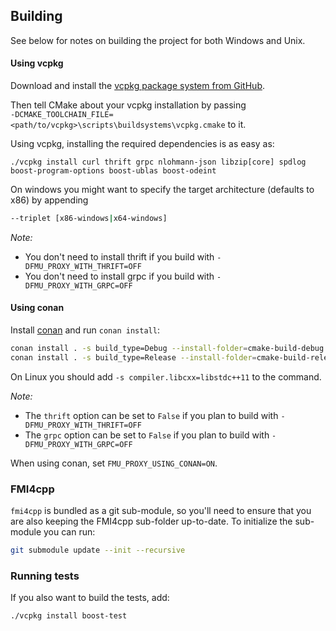 
## Building

See below for notes on building the project for both Windows and Unix.


#### Using vcpkg

Download and install the [vcpkg package system from GitHub](https://github.com/Microsoft/vcpkg).

Then tell CMake about your vcpkg installation by passing <br> ```-DCMAKE_TOOLCHAIN_FILE=<path/to/vcpkg>\scripts\buildsystems\vcpkg.cmake``` to it. 

Using vcpkg, installing the required dependencies is as easy as:

```
./vcpkg install curl thrift grpc nlohmann-json libzip[core] spdlog boost-program-options boost-ublas boost-odeint
```

On windows you might want to specify the target architecture (defaults to x86) by appending

```bash
--triplet [x86-windows|x64-windows]
```

_Note:_
* You don't need to install thrift if you build with `-DFMU_PROXY_WITH_THRIFT=OFF`
* You don't need to install grpc if you build with `-DFMU_PROXY_WITH_GRPC=OFF`


#### Using conan

Install [conan](https://conan.io/) and run `conan install`:

```bash
conan install . -s build_type=Debug --install-folder=cmake-build-debug -o thrift=False -o grpc=True
conan install . -s build_type=Release --install-folder=cmake-build-release -o thrift=False -o grpc=True
```

On Linux you should add `-s compiler.libcxx=libstdc++11` to the command.

_Note:_
*  The `thrift` option can be set to `False` if you plan to build with `-DFMU_PROXY_WITH_THRIFT=OFF`
*  The `grpc` option can be set to `False` if you plan to build with `-DFMU_PROXY_WITH_GRPC=OFF`

When using conan, set `FMU_PROXY_USING_CONAN=ON`.

### FMI4cpp

```fmi4cpp``` is bundled as a git sub-module, so you'll need to ensure that you are also keeping the FMI4cpp sub-folder up-to-date.
To initialize the sub-module you can run:
```bash
git submodule update --init --recursive
```

### Running tests

If you also want to build the tests, add:

```
./vcpkg install boost-test
```
